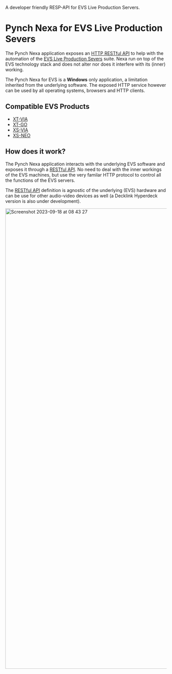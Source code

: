 A developer friendly RESP-API for EVS Live Production Servers.

# Pynch Nexa for EVS Live Production Severs

The Pynch Nexa application exposes an [HTTP RESTful API](https://github.com/lathoub/nexa-api) to help with the automation of the [EVS Live Production Severs](https://evs.com/products/live-production-servers) suite. Nexa run on top of the EVS technology stack and does not alter nor does it interfere with its (inner) working.

The Pynch Nexa for EVS is a **Windows** only application, a limitation inherited from the underlying software. The exposed HTTP service however can be used by all operating systems, browsers and HTTP clients.

## Compatible EVS Products

- [XT-VIA](https://evs.com/products/live-production-servers/xt-via)
- [XT-GO](https://evs.com/products/live-production-servers/xt-go)
- [XS-VIA](https://evs.com/products/live-production-servers/xs-via)
- [XS-NEO](https://evs.com/products/live-production-servers/xt-neo)

## How does it work?

The Pynch Nexa application interacts with the underlying EVS software and exposes it through a [RESTful API](https://github.com/lathoub/nexa-api). No need to deal with the inner workings of the EVS machines, but use the very familar HTTP protocol to control all the functions of the EVS servers.

The [RESTful API](https://github.com/lathoub/nexa-api) definition is agnostic of the underlying (EVS) hardware and can be use for other audio-video devices as well (a Decklink Hyperdeck version is also under development).

<img width="1435" alt="Screenshot 2023-09-18 at 08 43 27" src="https://github.com/lathoub/nexa-evs/assets/4082369/429b5ad0-a1af-4a9e-87be-30627acf54cf">

